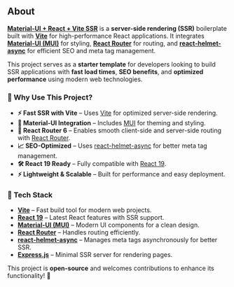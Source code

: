 ## About

**[Material-UI + React + Vite SSR](https://github.com/Bloody-Badboy/material-ui-react-vite-ssr)** is a **server-side rendering (SSR)** boilerplate built with **[Vite](https://vitejs.dev/)** for high-performance React applications. It integrates **[Material-UI (MUI)](https://mui.com/)** for styling, **[React Router](https://reactrouter.com/en/main)** for routing, and **[react-helmet-async](https://github.com/staylor/react-helmet-async)** for efficient SEO and meta tag management.

This project serves as a **starter template** for developers looking to build SSR applications with **fast load times**, **SEO benefits**, and **optimized performance** using modern web technologies.

### 🚀 Why Use This Project?

- **⚡ Fast SSR with Vite** – Uses [Vite](https://vitejs.dev/) for optimized server-side rendering.
- **🎨 Material-UI Integration** – Includes [MUI](https://mui.com/) for theming and styling.
- **🔀 React Router 6** – Enables smooth client-side and server-side routing with [React Router](https://reactrouter.com/en/main).
- **📈 SEO-Optimized** – Uses [react-helmet-async](https://github.com/staylor/react-helmet-async) for better meta tag management.
- **🛠 React 19 Ready** – Fully compatible with [React 19](https://react.dev/).
- **⚡ Lightweight & Scalable** – Built for performance and easy deployment.

### 📌 Tech Stack

- **[Vite](https://vitejs.dev/)** – Fast build tool for modern web projects.
- **[React 19](https://react.dev/)** – Latest React features with SSR support.
- **[Material-UI (MUI)](https://mui.com/)** – Modern UI components for a clean design.
- **[React Router](https://reactrouter.com/en/main)** – Handles routing efficiently.
- **[react-helmet-async](https://github.com/staylor/react-helmet-async)** – Manages meta tags asynchronously for better SSR.
- **[Express.js](https://expressjs.com/)** – Minimal SSR server for rendering pages.

This project is **open-source** and welcomes contributions to enhance its functionality! 🚀
